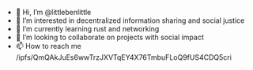- 👋 Hi, I’m @littlebenlittle
- 👀 I’m interested in decentralized information sharing and social justice
- 🌱 I’m currently learning rust and networking
- 💞️ I’m looking to collaborate on projects with social impact
- 📫 How to reach me /ipfs/QmQAkJuEs6wwTrzJXVTqEY4X76TmbuFLoQ9fUS4CDQ5cri

<!---
littlebenlittle/littlebenlittle is a ✨ special ✨ repository because its `README.md` (this file) appears on your GitHub profile.
You can click the Preview link to take a look at your changes.
--->
